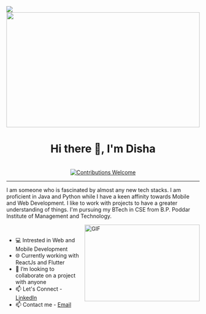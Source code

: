 

![](https://komarev.com/ghpvc/?username=dishak331)
<br>
<img align="center" src="https://wallpaperaccess.com/full/2525121.jpg" height="300" width="100%" ></img>
<h1 align="center">Hi there 👋, I'm Disha </h1>
<p align="center">
<br/><a href="#contributing"><img alt="Contributions Welcome" src="https://img.shields.io/badge/contributions-welcome-brightgreen?style=for-the-badge&labelColor=black&logo=github"></a>
</p>
<hr>




I am someone who is fascinated by almost any new tech stacks. I am proficient in Java and Python while I have a keen affinity towards Mobile and Web Development. I like to work with projects to have a greater understanding of things. I'm pursuing my BTech in CSE from B.P. Poddar Institute of Management and Technology.
<br>

<img align="right" alt="GIF" src="https://miro.medium.com/max/1400/1*qdAW1TjCN57h1lbuuzvchg.gif" height="200" width="300" ></img>
<br>
<ul>
    <li>💻 Intrested in Web and Mobile Development</li>
    <li>🌐 Currently working with ReactJs and Flutter</li>
    <li>👯 I’m looking to collaborate on a project with anyone</li>
    <li>📫 Let's Connect - <a href="https://www.linkedin.com/in/disha-kapoor23/">LinkedIn</a></li>
    <li>📫 Contact me - <a href="mailto:dishakapoor223@gmail.com">Email</a></li>
</ul>
